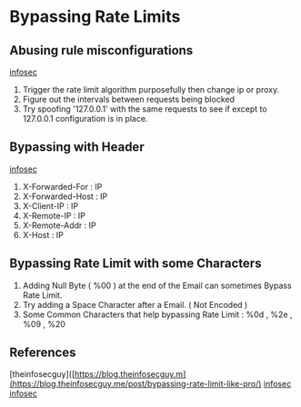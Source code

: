 # Bypassing Rate Limits

## Abusing rule misconfigurations
[infosec](https://infosecwriteups.com/bypassing-rate-limit-abusing-misconfiguration-rules-dcd38e4e1028)
1. Trigger the rate limit algorithm purposefully then change ip or proxy.
2. Figure out the intervals between requests being blocked
3. Try spoofing '127.0.0.1' with the same requests to see if except to 127.0.0.1 configuration is in place.


## Bypassing with Header
[infosec](https://infosecwriteups.com/bypassing-rate-limit-like-a-pro-5f3e40250d3c)

1.  X-Forwarded-For : IP
2.  X-Forwarded-Host : IP
3.  X-Client-IP : IP 
4.  X-Remote-IP : IP
5.  X-Remote-Addr : IP
6.  X-Host : IP

## Bypassing Rate Limit with some Characters
1. Adding Null Byte ( %00 ) at the end of the Email can sometimes Bypass Rate Limit. 
2. Try adding a Space Character after a Email. ( Not Encoded )
3. Some Common Characters that help bypassing Rate Limit : %0d , %2e , %09 , %20


## References

[theinfosecguy]([https://blog.theinfosecguy.m](https://blog.theinfosecguy.me/post/bypassing-rate-limit-like-pro/)
[infosec](https://infosecwriteups.com/bypassing-rate-limit-like-a-pro-5f3e40250d3c)
[infosec](https://infosecwriteups.com/bypassing-rate-limit-abusing-misconfiguration-rules-dcd38e4e1028)